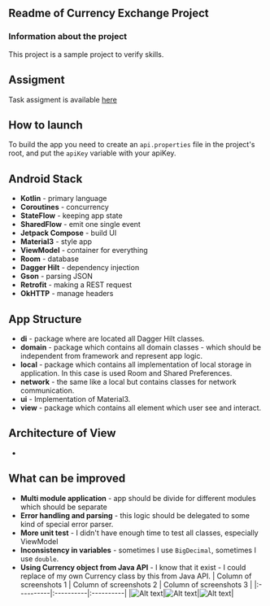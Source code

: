 ## Readme of Currency Exchange Project

### Information about the project

This project is a sample project to verify skills.

## Assigment
Task assigment is available  [here](https://gist.github.com/edgar-zigis/8de2854ee0d36d032734fdd60d56eb69)
## How to launch
To build the app you need to create an `api.properties` file in the project's root, and put the `apiKey` variable with your apiKey.

## Android Stack
- **Kotlin** - primary language
- **Coroutines** - concurrency
- **StateFlow** - keeping app state
- **SharedFlow** - emit one single event
- **Jetpack Compose** - build UI
- **Material3** - style app
- **ViewModel** - container for everything
- **Room** - database
- **Dagger Hilt** - dependency injection
- **Gson** - parsing JSON
- **Retrofit** - making a REST request
- **OkHTTP** - manage headers

## App Structure
- **di** - package where are located all Dagger Hilt classes.
- **domain** - package which contains all domain classes - which should be independent from framework and represent app logic.
- **local** - package which contains all implementation of local storage in application. In this case is used Room and Shared Preferences.
- **network** - the same like a local but contains classes for network communication.
- **ui** - Implementation of Material3.
- **view** - package which contains all element which user see and interact.

## Architecture of View
- 

## What can be improved
- **Multi module application** - app should be divide for different modules which should be separate
- **Error handling and parsing** - this logic should be delegated to some kind of special error parser.
- **More unit test** - I didn't have enough time to test all classes, especially ViewModel
- **Inconsistency in variables** - sometimes I use `BigDecimal`, sometimes I use `double`.
- **Using Currency object from Java API** - I know that it exist - I could replace of my own Currency class by this from Java API.
  | Column of screenshots 1  | Column of screenshots 2  | Column of screenshots 3  |
  |:----------|:----------|:----------|
  |![Alt text](screenshots/main_screen.png)|![Alt text](screenshots/currency_picker.png)|![Alt text](screenshots/commission_fee_dialog.png)|
